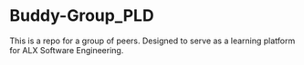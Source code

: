 # Buddy-Group_PLD
This is a repo for a group of peers. Designed to serve as a learning platform for ALX Software Engineering.
